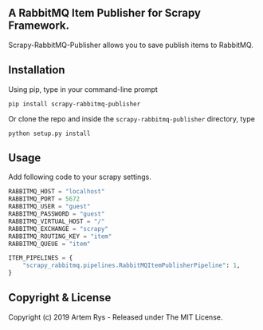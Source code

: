 ## A RabbitMQ Item Publisher for Scrapy Framework.

Scrapy-RabbitMQ-Publisher allows you to save publish items to RabbitMQ.

## Installation

Using pip, type in your command-line prompt

```
pip install scrapy-rabbitmq-publisher
```
 
Or clone the repo and inside the `scrapy-rabbitmq-publisher` directory, type

```
python setup.py install
```

## Usage

Add following code to your scrapy settings.

```python
RABBITMQ_HOST = "localhost"
RABBITMQ_PORT = 5672
RABBITMQ_USER = "guest"
RABBITMQ_PASSWORD = "guest"
RABBITMQ_VIRTUAL_HOST = "/"
RABBITMQ_EXCHANGE = "scrapy"
RABBITMQ_ROUTING_KEY = "item"
RABBITMQ_QUEUE = "item"

ITEM_PIPELINES = {
    "scrapy_rabbitmq.pipelines.RabbitMQItemPublisherPipeline": 1,
}
```

## Copyright & License

Copyright (c) 2019 Artem Rys - Released under The MIT License.
